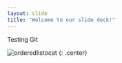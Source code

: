 ```yaml
---
layout: slide
title: "Welcome to our slide deck!"
---
```


Testing Git

![orderedlistocat](https://octodex.github.com/images/orderedlistocat.png)
{: .center}
